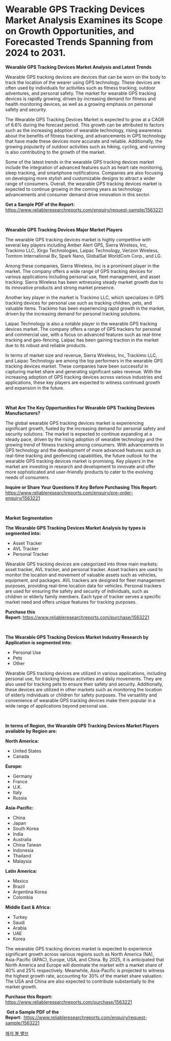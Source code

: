 <p><h1>Wearable GPS Tracking Devices Market Analysis Examines its Scope on Growth Opportunities, and Forecasted Trends Spanning from 2024 to 2031.</h1></p><p><strong>Wearable GPS Tracking Devices Market Analysis and Latest Trends</strong></p>
<p><p>Wearable GPS tracking devices are devices that can be worn on the body to track the location of the wearer using GPS technology. These devices are often used by individuals for activities such as fitness tracking, outdoor adventures, and personal safety. The market for wearable GPS tracking devices is rapidly growing, driven by increasing demand for fitness and health monitoring devices, as well as a growing emphasis on personal safety and security.</p><p>The Wearable GPS Tracking Devices Market is expected to grow at a CAGR of 6.6% during the forecast period. This growth can be attributed to factors such as the increasing adoption of wearable technology, rising awareness about the benefits of fitness tracking, and advancements in GPS technology that have made these devices more accurate and reliable. Additionally, the growing popularity of outdoor activities such as hiking, cycling, and running is also contributing to the growth of the market.</p><p>Some of the latest trends in the wearable GPS tracking devices market include the integration of advanced features such as heart rate monitoring, sleep tracking, and smartphone notifications. Companies are also focusing on developing more stylish and customizable designs to attract a wider range of consumers. Overall, the wearable GPS tracking devices market is expected to continue growing in the coming years as technology advancements and consumer demand drive innovation in this sector.</p></p>
<p><strong>Get a Sample PDF of the Report:&nbsp;</strong> <a href="https://www.reliableresearchreports.com/enquiry/request-sample/1563221">https://www.reliableresearchreports.com/enquiry/request-sample/1563221</a></p>
<p>&nbsp;</p>
<p><strong>Wearable GPS Tracking Devices Major Market Players</strong></p>
<p><p>The wearable GPS tracking devices market is highly competitive with several key players including Amber Alert GPS, Sierra Wireless, Inc, Trackimo LLC, Xirgo Technologies, Laipac Technology, Verizon Wireless, Tomtom International Bv, Spark Nano, GlobalSat WorldCom Corp., and LG.</p><p>Among these companies, Sierra Wireless, Inc is a prominent player in the market. The company offers a wide range of GPS tracking devices for various applications including personal use, fleet management, and asset tracking. Sierra Wireless has been witnessing steady market growth due to its innovative products and strong market presence.</p><p>Another key player in the market is Trackimo LLC, which specializes in GPS tracking devices for personal use such as tracking children, pets, and valuable items. Trackimo has been experiencing rapid growth in the market, driven by the increasing demand for personal tracking solutions.</p><p>Laipac Technology is also a notable player in the wearable GPS tracking devices market. The company offers a range of GPS trackers for personal and commercial use, with a focus on advanced features such as real-time tracking and geo-fencing. Laipac has been gaining traction in the market due to its robust and reliable products.</p><p>In terms of market size and revenue, Sierra Wireless, Inc, Trackimo LLC, and Laipac Technology are among the top performers in the wearable GPS tracking devices market. These companies have been successful in capturing market share and generating significant sales revenue. With the increasing adoption of GPS tracking devices across various industries and applications, these key players are expected to witness continued growth and expansion in the future.</p></p>
<p>&nbsp;</p>
<p><strong>What Are The Key Opportunities For Wearable GPS Tracking Devices Manufacturers?</strong></p>
<p><p>The global wearable GPS tracking devices market is experiencing significant growth, fueled by the increasing demand for personal safety and security solutions. The market is expected to continue expanding at a steady pace, driven by the rising adoption of wearable technology and the growing trend of fitness tracking among consumers. With advancements in GPS technology and the development of more advanced features such as real-time tracking and geofencing capabilities, the future outlook for the wearable GPS tracking devices market is promising. Key players in the market are investing in research and development to innovate and offer more sophisticated and user-friendly products to cater to the evolving needs of consumers.</p></p>
<p><strong>Inquire or Share Your Questions If Any Before Purchasing This Report:</strong> <a href="https://www.reliableresearchreports.com/enquiry/pre-order-enquiry/1563221">https://www.reliableresearchreports.com/enquiry/pre-order-enquiry/1563221</a></p>
<p>&nbsp;</p>
<p><strong>Market Segmentation</strong></p>
<p><strong>The Wearable GPS Tracking Devices Market Analysis by types is segmented into:</strong></p>
<p><ul><li>Asset Tracker</li><li>AVL Tracker</li><li>Personal Tracker</li></ul></p>
<p><p>Wearable GPS tracking devices are categorized into three main markets: asset tracker, AVL tracker, and personal tracker. Asset trackers are used to monitor the location and movement of valuable assets such as vehicles, equipment, and packages. AVL trackers are designed for fleet management purposes, providing real-time location data for vehicles. Personal trackers are used for ensuring the safety and security of individuals, such as children or elderly family members. Each type of tracker serves a specific market need and offers unique features for tracking purposes.</p></p>
<p><strong>Purchase this Report:&nbsp;</strong><a href="https://www.reliableresearchreports.com/purchase/1563221">https://www.reliableresearchreports.com/purchase/1563221</a></p>
<p>&nbsp;</p>
<p><strong>The Wearable GPS Tracking Devices Market Industry Research by Application is segmented into:</strong></p>
<p><ul><li>Personal Use</li><li>Pets</li><li>Other</li></ul></p>
<p><p>Wearable GPS tracking devices are utilized in various applications, including personal use, for tracking fitness activities and daily movements. They are also used for tracking pets to ensure their safety and security. Additionally, these devices are utilized in other markets such as monitoring the location of elderly individuals or children for safety purposes. The versatility and convenience of wearable GPS tracking devices make them popular in a wide range of applications beyond personal use.</p></p>
<p>&nbsp;</p>
<p><strong>In terms of Region, the Wearable GPS Tracking Devices Market Players available by Region are:</strong></p>
<p>
    <p> <strong> North America: </strong>
        <ul>
            <li>United States</li>
            <li>Canada</li>
        </ul>
        </p> 
    <p> <strong> Europe: </strong>
        <ul>
            <li>Germany</li>
            <li>France</li>
            <li>U.K.</li>
            <li>Italy</li>
            <li>Russia</li>
        </ul>
        </p> 
    <p> <strong> Asia-Pacific: </strong>
        <ul>
            <li>China</li>
            <li>Japan</li>
            <li>South Korea</li>
            <li>India</li>
            <li>Australia</li>
            <li>China Taiwan</li>
            <li>Indonesia</li>
            <li>Thailand</li>
            <li>Malaysia</li>
        </ul>
        </p> 
    <p> <strong> Latin America: </strong>
        <ul>
            <li>Mexico</li>
            <li>Brazil</li>
            <li>Argentina Korea</li>
            <li>Colombia</li>
        </ul>
        </p> 
    <p> <strong> Middle East & Africa: </strong>
        <ul>
            <li>Turkey</li>
            <li>Saudi</li>
            <li>Arabia</li>
            <li>UAE</li>
            <li>Korea</li>
        </ul>
    </p>
    </p>
<p><p>The wearable GPS tracking devices market is expected to experience significant growth across various regions such as North America (NA), Asia-Pacific (APAC), Europe, USA, and China. By 2025, it is anticipated that North America and Europe will dominate the market with a market share of 40% and 25% respectively. Meanwhile, Asia-Pacific is projected to witness the highest growth rate, accounting for 30% of the market share valuation. The USA and China are also expected to contribute substantially to the market growth.</p></p>
<p><strong>Purchase this Report: </strong><a href="https://www.reliableresearchreports.com/purchase/1563221">https://www.reliableresearchreports.com/purchase/1563221</a></p>
<p>&nbsp;<strong>Get a Sample PDF of the Report:&nbsp;&nbsp;</strong><a href="https://www.reliableresearchreports.com/enquiry/request-sample/1563221">https://www.reliableresearchreports.com/enquiry/request-sample/1563221</a></p>
<p><strong></strong></p>
<p><p><a href="https://github.com/idcefvhkdut6/Market-Research-Report-List-1/blob/main/908486410679.md">해저 볼 밸브</a></p></p>